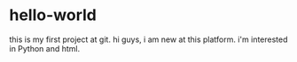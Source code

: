 # hello-world
this is my first project at git.
hi guys, i am new at this platform.
i'm interested in Python and html.

